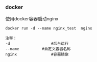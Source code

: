### docker
使用docker容器启动nginx
```
docker run -d --name nginx_test  nginx

注释：
-d					#后台运行
--name			#自定义容器名称
nginx				#容器镜像
```

